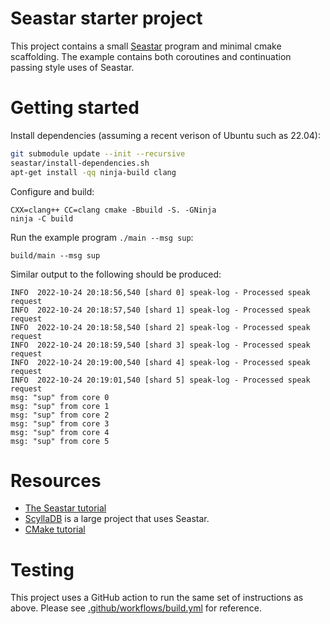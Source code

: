 # Seastar starter project

This project contains a small [Seastar](https://github.com/scylladb/seastar)
program and minimal cmake scaffolding. The example contains both coroutines
and continuation passing style uses of Seastar.

# Getting started

Install dependencies (assuming a recent verison of Ubuntu such as 22.04):

```bash
git submodule update --init --recursive
seastar/install-dependencies.sh
apt-get install -qq ninja-build clang
```

Configure and build:

```
CXX=clang++ CC=clang cmake -Bbuild -S. -GNinja
ninja -C build
```

Run the example program `./main --msg sup`:

```
build/main --msg sup
```

Similar output to the following should be produced:

```
INFO  2022-10-24 20:18:56,540 [shard 0] speak-log - Processed speak request
INFO  2022-10-24 20:18:57,540 [shard 1] speak-log - Processed speak request
INFO  2022-10-24 20:18:58,540 [shard 2] speak-log - Processed speak request
INFO  2022-10-24 20:18:59,540 [shard 3] speak-log - Processed speak request
INFO  2022-10-24 20:19:00,540 [shard 4] speak-log - Processed speak request
INFO  2022-10-24 20:19:01,540 [shard 5] speak-log - Processed speak request
msg: "sup" from core 0
msg: "sup" from core 1
msg: "sup" from core 2
msg: "sup" from core 3
msg: "sup" from core 4
msg: "sup" from core 5
```

# Resources

* [The Seastar tutorial](https://github.com/scylladb/seastar/blob/master/doc/tutorial.md)
* [ScyllaDB](https://github.com/scylladb/scylla) is a large project that uses Seastar.
* [CMake tutorial](https://cmake.org/cmake-tutorial/)

# Testing

This project uses a GitHub action to run the same set of instructions as above. Please
see [.github/workflows/build.yml](.github/workflows/build.yml) for reference.
